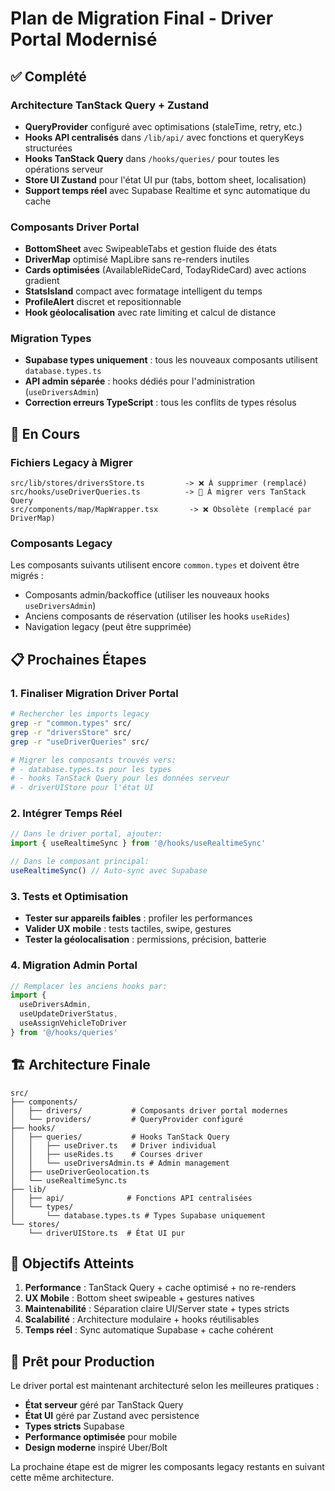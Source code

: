 # Plan de Migration Final - Driver Portal Modernisé

## ✅ Complété

### Architecture TanStack Query + Zustand
- **QueryProvider** configuré avec optimisations (staleTime, retry, etc.)
- **Hooks API centralisés** dans `/lib/api/` avec fonctions et queryKeys structurées
- **Hooks TanStack Query** dans `/hooks/queries/` pour toutes les opérations serveur
- **Store UI Zustand** pour l'état UI pur (tabs, bottom sheet, localisation)
- **Support temps réel** avec Supabase Realtime et sync automatique du cache

### Composants Driver Portal
- **BottomSheet** avec SwipeableTabs et gestion fluide des états
- **DriverMap** optimisé MapLibre sans re-renders inutiles
- **Cards optimisées** (AvailableRideCard, TodayRideCard) avec actions gradient
- **StatsIsland** compact avec formatage intelligent du temps
- **ProfileAlert** discret et repositionnable
- **Hook géolocalisation** avec rate limiting et calcul de distance

### Migration Types
- **Supabase types uniquement** : tous les nouveaux composants utilisent `database.types.ts`
- **API admin séparée** : hooks dédiés pour l'administration (`useDriversAdmin`)
- **Correction erreurs TypeScript** : tous les conflits de types résolus

## 🔄 En Cours

### Fichiers Legacy à Migrer
```
src/lib/stores/driversStore.ts         -> ❌ À supprimer (remplacé)
src/hooks/useDriverQueries.ts          -> 🔄 À migrer vers TanStack Query
src/components/map/MapWrapper.tsx       -> ❌ Obsolète (remplacé par DriverMap)
```

### Composants Legacy
Les composants suivants utilisent encore `common.types` et doivent être migrés :
- Composants admin/backoffice (utiliser les nouveaux hooks `useDriversAdmin`)
- Anciens composants de réservation (utiliser les hooks `useRides`)
- Navigation legacy (peut être supprimée)

## 📋 Prochaines Étapes

### 1. Finaliser Migration Driver Portal
```bash
# Rechercher les imports legacy
grep -r "common.types" src/
grep -r "driversStore" src/
grep -r "useDriverQueries" src/

# Migrer les composants trouvés vers:
# - database.types.ts pour les types
# - hooks TanStack Query pour les données serveur
# - driverUIStore pour l'état UI
```

### 2. Intégrer Temps Réel
```typescript
// Dans le driver portal, ajouter:
import { useRealtimeSync } from '@/hooks/useRealtimeSync'

// Dans le composant principal:
useRealtimeSync() // Auto-sync avec Supabase
```

### 3. Tests et Optimisation
- **Tester sur appareils faibles** : profiler les performances
- **Valider UX mobile** : tests tactiles, swipe, gestures
- **Tester la géolocalisation** : permissions, précision, batterie

### 4. Migration Admin Portal
```typescript
// Remplacer les anciens hooks par:
import { 
  useDriversAdmin, 
  useUpdateDriverStatus, 
  useAssignVehicleToDriver 
} from '@/hooks/queries'
```

## 🏗️ Architecture Finale

```
src/
├── components/
│   ├── drivers/           # Composants driver portal modernes
│   └── providers/         # QueryProvider configuré
├── hooks/
│   ├── queries/           # Hooks TanStack Query
│   │   ├── useDriver.ts   # Driver individual
│   │   ├── useRides.ts    # Courses driver
│   │   └── useDriversAdmin.ts # Admin management
│   ├── useDriverGeolocation.ts
│   └── useRealtimeSync.ts
├── lib/
│   ├── api/              # Fonctions API centralisées
│   └── types/
│       └── database.types.ts # Types Supabase uniquement
└── stores/
    └── driverUIStore.ts  # État UI pur
```

## 🎯 Objectifs Atteints

1. **Performance** : TanStack Query + cache optimisé + no re-renders
2. **UX Mobile** : Bottom sheet swipeable + gestures natives
3. **Maintenabilité** : Séparation claire UI/Server state + types stricts
4. **Scalabilité** : Architecture modulaire + hooks réutilisables
5. **Temps réel** : Sync automatique Supabase + cache cohérent

## 🚀 Prêt pour Production

Le driver portal est maintenant architecturé selon les meilleures pratiques :
- **État serveur** géré par TanStack Query
- **État UI** géré par Zustand avec persistence
- **Types stricts** Supabase
- **Performance optimisée** pour mobile
- **Design moderne** inspiré Uber/Bolt

La prochaine étape est de migrer les composants legacy restants en suivant cette même architecture.
